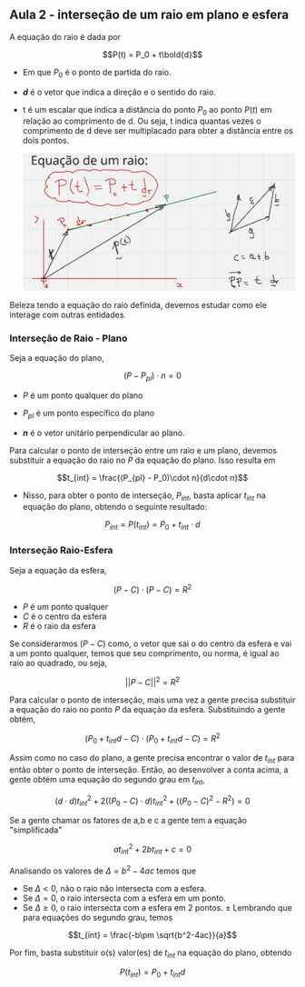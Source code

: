 ## Aula 2 - interseção de um raio em plano e esfera

A equação do raio é dada por 

$$P(t) = P_0 + t\bold{d}$$

- Em que $P_0$ é o ponto de partida do raio.
- ***d*** é o vetor que indica a direção e o sentido do raio.
- t é um escalar que indica a distância do ponto $P_0$ ao ponto $P(t)$ em relação ao comprimento de d. Ou seja, t indica quantas vezes o comprimento de d deve ser multiplacado para obter a distância entre os dois pontos. 

    ![alt text](images/image-2.png)


Beleza tendo a equação do raio definida, devemos estudar como ele interage com outras entidades. 

### Interseção de Raio - Plano

Seja a equação do plano,

$$(P-P_{pl}) \cdot n = 0$$

- $P$ é um ponto qualquer do plano

- $P_{pl}$ é um ponto específico do plano 

- ***n*** é o vetor unitário perpendicular ao plano.

Para calcular o ponto de interseção entre um raio e um plano, devemos substituir a equação do raio no $P$ da equação do plano. Isso resulta em 

$$t_{int} = \frac{(P_{pl} - P_0)\cdot n}{d\cdot n}$$

- Nisso, para obter o ponto de interseção, $P_{int}$, basta aplicar $t_{int}$ na equação do plano, obtendo o seguinte resultado:

$$P_{int} = P(t_{int}) = P_0 +t_{int} \cdot d$$

### Interseção Raio-Esfera

Seja a equação da esfera,

$$(P-C) \cdot (P-C) = R^2$$

- $P$ é um ponto qualquer
- $C$ é o centro da esfera 
- $R$ é o raio da esfera

Se considerarmos $(P-C)$ como, o vetor que sai o do centro da esfera e vai a um ponto qualquer, temos que seu comprimento, ou norma, é igual ao raio ao quadrado, ou seja,

$$||P-C||^2 = R^2$$

Para calcular o ponto de interseção, mais uma vez a gente precisa substituir a equação do raio no ponto $P$ da equação da esfera. Substituindo a gente obtém,

$$(P_0 + t_{int}d - C)\cdot (P_0 + t_{int} d-C) = R^2$$

Assim como no caso do plano, a gente precisa encontrar o valor de $t_{int}$ para então obter o ponto de interseção. Então, ao desenvolver a conta acima, a gente obtém uma equação do segundo grau em $t_{int}$, 

$$(d \cdot d)t_{int}^2 + 2((P_0 − C) \cdot d) t_{int}^2 + ((P_0 - C)^2 - R^2) = 0$$

Se a gente chamar os fatores de a,b e c a gente tem a equação "simplificada"

$$at_{int}^2 + 2bt_{int} +c = 0$$

Analisando os valores de $\Delta = b^2 - 4ac$ temos que

- Se $\Delta < 0$, não o raio não intersecta com a esfera.
- Se $\Delta = 0$, o raio intersecta com a esfera em um ponto.
- Se $\Delta \geq 0$, o raio intersecta com a esfera em 2 pontos.
±
Lembrando que para equações do segundo grau, temos

$$t_{int} = \frac{-b\pm \sqrt{b^2-4ac}}{a}$$

Por fim, basta substituir o(s) valor(es) de $t_{int}$ na equação do plano, obtendo

$$P(t_{int}) = P_0 + t_{int}d$$